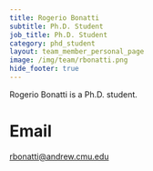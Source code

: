 ```yaml
---
title: Rogerio Bonatti
subtitle: Ph.D. Student
job_title: Ph.D. Student
category: phd_student
layout: team_member_personal_page
image: /img/team/rbonatti.png
hide_footer: true
---
```


Rogerio Bonatti is a Ph.D. student.

# Email #
rbonatti@andrew.cmu.edu
